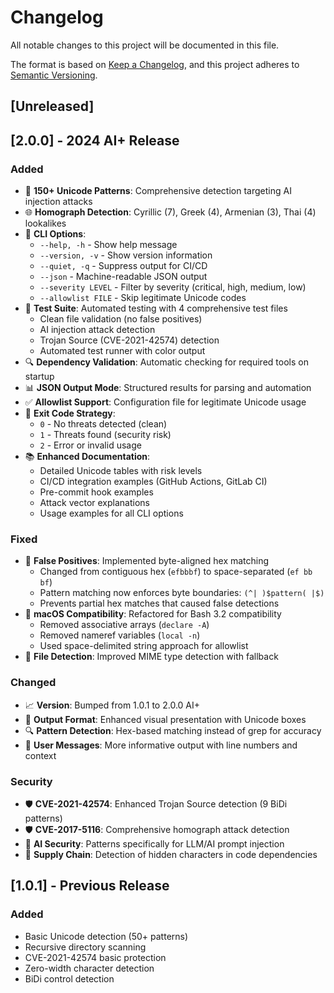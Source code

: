 # Changelog

All notable changes to this project will be documented in this file.

The format is based on [Keep a Changelog](https://keepachangelog.com/en/1.1.0/),
and this project adheres to [Semantic Versioning](https://semver.org/spec/v2.0.0.html).

## [Unreleased]

## [2.0.0] - 2024 AI+ Release

### Added
- 🤖 **150+ Unicode Patterns**: Comprehensive detection targeting AI injection attacks
- 🌐 **Homograph Detection**: Cyrillic (7), Greek (4), Armenian (3), Thai (4) lookalikes
- 🔧 **CLI Options**: 
  - `--help, -h` - Show help message
  - `--version, -v` - Show version information
  - `--quiet, -q` - Suppress output for CI/CD
  - `--json` - Machine-readable JSON output
  - `--severity LEVEL` - Filter by severity (critical, high, medium, low)
  - `--allowlist FILE` - Skip legitimate Unicode codes
- 🧪 **Test Suite**: Automated testing with 4 comprehensive test files
  - Clean file validation (no false positives)
  - AI injection attack detection
  - Trojan Source (CVE-2021-42574) detection
  - Automated test runner with color output
- 🔍 **Dependency Validation**: Automatic checking for required tools on startup
- 📊 **JSON Output Mode**: Structured results for parsing and automation
- ✅ **Allowlist Support**: Configuration file for legitimate Unicode usage
- 🎯 **Exit Code Strategy**:
  - `0` - No threats detected (clean)
  - `1` - Threats found (security risk)
  - `2` - Error or invalid usage
- 📚 **Enhanced Documentation**:
  - Detailed Unicode tables with risk levels
  - CI/CD integration examples (GitHub Actions, GitLab CI)
  - Pre-commit hook examples
  - Attack vector explanations
  - Usage examples for all CLI options

### Fixed
- 🐛 **False Positives**: Implemented byte-aligned hex matching
  - Changed from contiguous hex (`efbbbf`) to space-separated (`ef bb bf`)
  - Pattern matching now enforces byte boundaries: `(^| )$pattern( |$)`
  - Prevents partial hex matches that caused false detections
- 🔧 **macOS Compatibility**: Refactored for Bash 3.2 compatibility
  - Removed associative arrays (`declare -A`)
  - Removed nameref variables (`local -n`)
  - Used space-delimited string approach for allowlist
- 📁 **File Detection**: Improved MIME type detection with fallback

### Changed
- 📈 **Version**: Bumped from 1.0.1 to 2.0.0 AI+
- 🎨 **Output Format**: Enhanced visual presentation with Unicode boxes
- 🔍 **Pattern Detection**: Hex-based matching instead of grep for accuracy
- 📝 **User Messages**: More informative output with line numbers and context

### Security
- 🛡️ **CVE-2021-42574**: Enhanced Trojan Source detection (9 BiDi patterns)
- 🛡️ **CVE-2017-5116**: Comprehensive homograph attack detection
- 🤖 **AI Security**: Patterns specifically for LLM/AI prompt injection
- 🔐 **Supply Chain**: Detection of hidden characters in code dependencies

## [1.0.1] - Previous Release

### Added
- Basic Unicode detection (50+ patterns)
- Recursive directory scanning
- CVE-2021-42574 basic protection
- Zero-width character detection
- BiDi control detection
